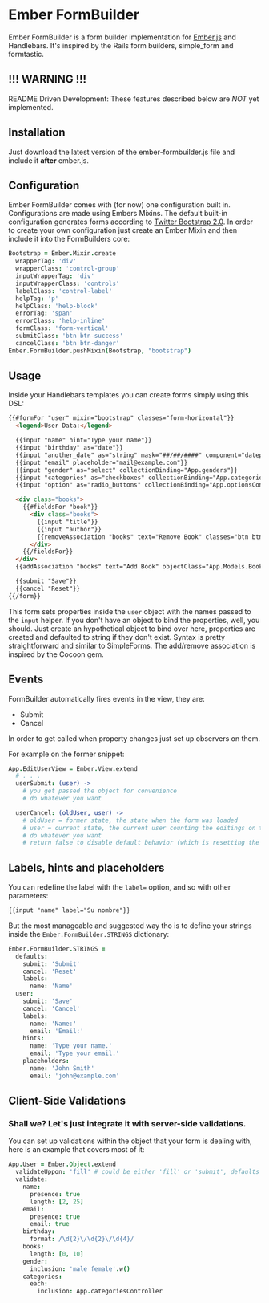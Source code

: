 # Ember FormBuilder

Ember FormBuilder is a form builder implementation for [Ember.js](http://emberjs.com) and Handlebars. It's inspired by the Rails form builders, simple_form and formtastic.

## **!!! WARNING !!!**

README Driven Development: These features described below are *NOT* yet implemented.

## Installation

Just download the latest version of the ember-formbuilder.js file and include it **after** ember.js.

## Configuration

Ember FormBuilder comes with (for now) one configuration built in. Configurations are made using Embers Mixins. The default built-in configuration generates forms according to [Twitter Bootstrap 2.0](http://twitter.github.com/bootstrap/).
In order to create your own configuration just create an Ember Mixin and then include it into the FormBuilders core:

```coffeescript
Bootstrap = Ember.Mixin.create
  wrapperTag: 'div'
  wrapperClass: 'control-group'
  inputWrapperTag: 'div'
  inputWrapperClass: 'controls'
  labelClass: 'control-label'
  helpTag: 'p'
  helpClass: 'help-block'
  errorTag: 'span'
  errorClass: 'help-inline'
  formClass: 'form-vertical'
  submitClass: 'btn btn-success'
  cancelClass: 'btn btn-danger'
Ember.FormBuilder.pushMixin(Bootstrap, "bootstrap")
```

## Usage

Inside your Handlebars templates you can create forms simply using this DSL:

```html
{{#formFor "user" mixin="bootstrap" classes="form-horizontal"}}
  <legend>User Data:</legend>

  {{input "name" hint="Type your name"}}
  {{input "birthday" as="date"}}
  {{input "another_date" as="string" mask="##/##/####" component="datepicker"}}
  {{input "email" placeholder="mail@example.com"}}
  {{input "gender" as="select" collectionBinding="App.genders"}}
  {{input "categories" as="checkboxes" collectionBinding="App.categoriesController"}}
  {{input "option" as="radio_buttons" collectionBinding="App.optionsController"}}

  <div class="books">
    {{#fieldsFor "book"}}
      <div class="books">
        {{input "title"}}
        {{input "author"}}
        {{removeAssociation "books" text="Remove Book" classes="btn btn-danger"}}
      </div>
    {{/fieldsFor}}
  </div>
  {{addAssociation "books" text="Add Book" objectClass="App.Models.Book" classes="btn btn-success"}}

  {{submit "Save"}}
  {{cancel "Reset"}}
{{/form}}
```

This form sets properties inside the `user` object with the names passed to the `input` helper.
If you don't have an object to bind the properties, well, you should. Just create an hypothetical object to bind over here, properties are created and defaulted to string if they don't exist.
Syntax is pretty straightforward and similar to SimpleForms.
The add/remove association is inspired by the Cocoon gem.

## Events

FormBuilder automatically fires events in the view, they are:
* <modelName>Submit
* <modelName>Cancel

In order to get called when property changes just set up observers on them.

For example on the former snippet:

```coffeescript
App.EditUserView = Ember.View.extend
  # . . .
  userSubmit: (user) ->
    # you get passed the object for convenience
    # do whatever you want

  userCancel: (oldUser, user) ->
    # oldUser = former state, the state when the form was loaded
    # user = current state, the current user counting the editings on the form
    # do whatever you want
    # return false to disable default behavior (which is resetting the properties)
```

## Labels, hints and placeholders

You can redefine the label with the `label=` option, and so with other parameters:

```html
{{input "name" label="Su nombre"}}
```

But the most manageable and suggested way tho is to define your strings inside the `Ember.FormBuilder.STRINGS` dictionary:

```coffeescript
Ember.FormBuilder.STRINGS =
  defaults:
    submit: 'Submit'
    cancel: 'Reset'
    labels:
      name: 'Name'
  user:
    submit: 'Save'
    cancel: 'Cancel'
    labels:
      name: 'Name:'
      email: 'Email:'
    hints:
      name: 'Type your name.'
      email: 'Type your email.'
    placeholders:
      name: 'John Smith'
      email: 'john@example.com'
```

## Client-Side Validations

### Shall we? Let's just integrate it with server-side validations.

You can set up validations within the object that your form is dealing with, here is an example that covers most of it:

```coffeescript
App.User = Ember.Object.extend
  validateUppon: 'fill' # could be either 'fill' or 'submit', defaults to 'submit'
  validate:
    name:
      presence: true
      length: [2, 25]
    email:
      presence: true
      email: true
    birthday:
      format: /\d{2}\/\d{2}\/\d{4}/
    books:
      length: [0, 10]
    gender:
      inclusion: 'male female'.w()
    categories:
      each:
        inclusion: App.categoriesController
```

